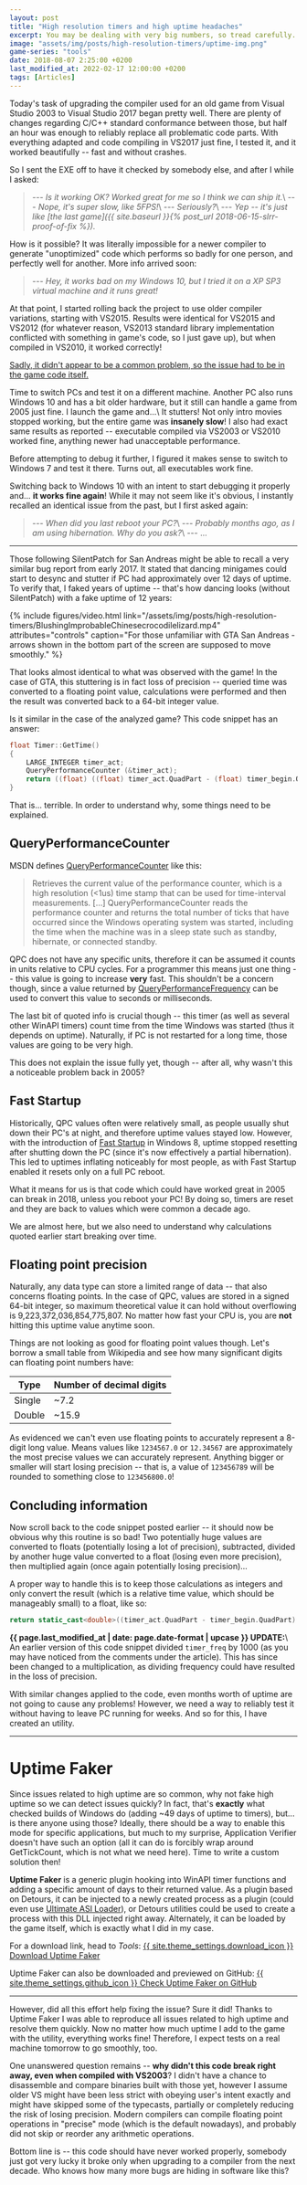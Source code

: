 ```yaml
---
layout: post
title: "High resolution timers and high uptime headaches"
excerpt: You may be dealing with very big numbers, so tread carefully.
image: "assets/img/posts/high-resolution-timers/uptime-img.png"
game-series: "tools"
date: 2018-08-07 2:25:00 +0200
last_modified_at: 2022-02-17 12:00:00 +0200
tags: [Articles]
---
```


Today's task of upgrading the compiler used for an old game from Visual Studio 2003 to Visual Studio 2017 began pretty well.
There are plenty of changes regarding C/C++ standard conformance between those, but half an hour was enough to reliably replace all problematic code parts.
With everything adapted and code compiling in VS2017 just fine, I tested it, and it worked beautifully -- fast and without crashes.

So I sent the EXE off to have it checked by somebody else, and after I while I asked:

> --- _Is it working OK? Worked great for me so I think we can ship it._\\
> --- _Nope, it's super slow, like 5FPS!_\\
> --- _Seriously?_\\
> --- _Yep -- it's just like [the last game]({{ site.baseurl }}{% post_url 2018-06-15-slrr-proof-of-fix %})._

How is it possible? It was literally impossible for a newer compiler to generate "unoptimized" code which performs so badly for one person,
and perfectly well for another. More info arrived soon:

> --- _Hey, it works bad on my Windows 10, but I tried it on a XP SP3 virtual machine and it runs great!_

At that point, I started rolling back the project to use older compiler variations, starting with VS2015. Results were identical for VS2015 and VS2012
(for whatever reason, VS2013 standard library implementation conflicted with something in game's code, so I just gave up), but when compiled in VS2010,
it worked correctly!

[Sadly, it didn't appear to be a common problem, so the issue had to be in the game code itself.](https://www.google.com/search?q=Code+slower+after+upgrading+to+Visual+Studio+2012&oq=Code+slower+after+upgrading+to+Visual+Studio+2012)

Time to switch PCs and test it on a different machine. Another PC also runs Windows 10 and has a bit older hardware, but it still can handle a game from 2005 just fine. I launch the game and...\\
It stutters! Not only intro movies stopped working, but the entire game was **insanely slow**! I also had exact same results as reported -- executable compiled via VS2003 or VS2010 worked fine,
anything newer had unacceptable performance.

Before attempting to debug it further, I figured it makes sense to switch to Windows 7 and test it there. Turns out, all executables work fine.

Switching back to Windows 10 with an intent to start debugging it properly and... **it works fine again**! While it may not seem like it's obvious, I instantly recalled an identical issue from the past,
but I first asked again:

> --- _When did you last reboot your PC?_\\
> --- _Probably months ago, as I am using hibernation. Why do you ask?_\\
> --- ...

***

Those following SilentPatch for San Andreas might be able to recall a very similar bug report from early 2017. It stated that dancing minigames could start to desync and stutter if PC
had approximately over 12 days of uptime. To verify that, I faked years of uptime -- that's how dancing looks (without SilentPatch) with a fake uptime of 12 years:

{% include figures/video.html link="/assets/img/posts/high-resolution-timers/BlushingImprobableChinesecrocodilelizard.mp4" attributes="controls"
        caption="For those unfamiliar with GTA San Andreas - arrows shown in the bottom part of the screen are supposed to move smoothly." %}


That looks almost identical to what was observed with the game! In the case of GTA, this stuttering is in fact loss of precision -- queried time was converted to a floating point value,
calculations were performed and then the result was converted back to a 64-bit integer value.

Is it similar in the case of the analyzed game? This code snippet has an answer:
```cpp
float Timer::GetTime()
{
    LARGE_INTEGER timer_act;
    QueryPerformanceCounter (&timer_act);
    return ((float) ((float) timer_act.QuadPart - (float) timer_begin.QuadPart) / (float) timer_freq.QuadPart)*1000.0f;
}
```

That is... terrible. In order to understand why, some things need to be explained.

QueryPerformanceCounter
---------------------------------
MSDN defines [QueryPerformanceCounter](https://msdn.microsoft.com/en-us/library/ms644904(v=vs.85).aspx) like this:

> Retrieves the current value of the performance counter, which is a high resolution (<1us) time stamp that can be used for time-interval measurements.
> [...]
> QueryPerformanceCounter reads the performance counter and returns the total number of ticks that have occurred since the Windows operating system was started,
> including the time when the machine was in a sleep state such as standby, hibernate, or connected standby.

QPC does not have any specific units, therefore it can be assumed it counts in units relative to CPU cycles.
For a programmer this means just one thing -- this value is going to increase **very** fast.
This shouldn't be a concern though, since a value returned by [QueryPerformanceFrequency](https://msdn.microsoft.com/en-us/library/ms644905(v=vs.85).aspx) can be used
to convert this value to seconds or milliseconds.

The last bit of quoted info is crucial though -- this timer (as well as several other WinAPI timers) count time from the time Windows was started (thus it depends on uptime).
Naturally, if PC is not restarted for a long time, those values are going to be very high.

This does not explain the issue fully yet, though -- after all, why wasn't this a noticeable problem back in 2005?

Fast Startup
------------
Historically, QPC values often were relatively small, as people usually shut down their PC's at night, and therefore uptime values stayed low.
However, with the introduction of [Fast Startup](https://blogs.msdn.microsoft.com/olivnie/2012/12/14/windows-8-fast-boot/) in Windows 8, uptime stopped resetting after shutting down the PC (since it's now effectively a partial hibernation).
This led to uptimes inflating noticeably for most people, as with Fast Startup enabled it resets only on a full PC reboot.

What it means for us is that code which could have worked great in 2005 can break in 2018, unless you reboot your PC!
By doing so, timers are reset and they are back to values which were common a decade ago.

We are almost here, but we also need to understand why calculations quoted earlier start breaking over time.

Floating point precision
------------------------
Naturally, any data type can store a limited range of data -- that also concerns floating points.
In the case of QPC, values are stored in a signed 64-bit integer, so maximum theoretical value it can hold without overflowing is 9,223,372,036,854,775,807.
No matter how fast your CPU is, you are **not** hitting this uptime value anytime soon.

Things are not looking as good for floating point values though. Let's borrow a small table from Wikipedia and see how many significant digits can floating point numbers have:

| Type   | Number of decimal digits |
| ------ | ------------------------ |
| Single | ~7.2                     |
| Double | ~15.9                    |

As evidenced we can't even use floating points to accurately represent a 8-digit long value. Means values like `1234567.0` or `12.34567` are approximately the most precise values
we can accurately represent. Anything bigger or smaller will start losing precision -- that is, a value of `123456789` will be rounded to something close to `123456800.0`!

Concluding information
------------------------
Now scroll back to the code snippet posted earlier -- it should now be obvious why this routine is so bad! Two potentially huge values are converted to floats
(potentially losing a lot of precision), subtracted, divided by another huge value converted to a float (losing even more precision), then multiplied again (once again potentially losing precision)...

A proper way to handle this is to keep those calculations as integers and only convert the result (which is a relative time value, which should be manageably small) to a float, like so:
```cpp
return static_cast<double>((timer_act.QuadPart - timer_begin.QuadPart) * 1000) / timer_freq.QuadPart;
```

**{{ page.last_modified_at | date: page.date-format | upcase }} UPDATE:**\\
An earlier version of this code snippet divided `timer_freq` by 1000 (as you may have noticed from the comments under the article).
This has since been changed to a multiplication, as dividing frequency could have resulted in the loss of precision.

With similar changes applied to the code, even months worth of uptime are not going to cause any problems!
However, we need a way to reliably test it without having to leave PC running for weeks. And so for this, I have created an utility.

***

Uptime Faker
============

Since issues related to high uptime are so common, why not fake high uptime so we can detect issues quickly?
In fact, that's **exactly** what checked builds of Windows do (adding ~49 days of uptime to timers), but... is there anyone using those?
Ideally, there should be a way to enable this mode for specific applications, but much to my surprise, Application Verifier doesn't have such an option
(all it can do is forcibly wrap around GetTickCount, which is not what we need here). Time to write a custom solution then!

**Uptime Faker** is a generic plugin hooking into WinAPI timer functions and adding a specific amount of days to their returned value.
As a plugin based on Detours, it can be injected to a newly created process as a plugin (could even use [Ultimate ASI Loader](https://github.com/ThirteenAG/Ultimate-ASI-Loader/releases)),
or Detours utilities could be used to create a process with this DLL injected right away. Alternately, it can be loaded by the game itself, which is exactly what I did in my case.

For a download link, head to *Tools*:
<a href="{% link _games/misc/tools.md %}#uptime-faker" class="button" target="_blank">{{ site.theme_settings.download_icon }} Download Uptime Faker</a>

Uptime Faker can also be downloaded and previewed on GitHub:
<a href="https://github.com/CookiePLMonster/UptimeFaker" class="button github" target="_blank">{{ site.theme_settings.github_icon }} Check Uptime Faker on GitHub</a>

***

However, did all this effort help fixing the issue? Sure it did! Thanks to Uptime Faker I was able to reproduce all issues related to high uptime and resolve them quickly.
Now no matter how much uptime I add to the game with the utility, everything works fine! Therefore, I expect tests on a real machine tomorrow to go smoothly, too.

One unanswered question remains -- **why didn't this code break right away, even when compiled with VS2003**?
I didn't have a chance to disassemble and compare binaries built with those yet, however I assume older VS might have been less strict with obeying user's intent exactly and might have
skipped some of the typecasts, partially or completely reducing the risk of losing precision.
Modern compilers can compile floating point operations in "precise" mode (which is the default nowadays), and probably did not skip or reorder any arithmetic operations.

Bottom line is -- this code should have never worked properly, somebody just got very lucky it broke only when upgrading to a compiler from the next decade.
Who knows how many more bugs are hiding in software like this?